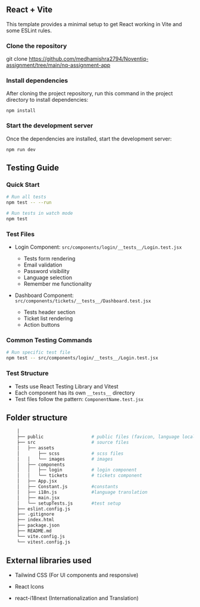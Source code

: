 ## React + Vite

This template provides a minimal setup to get React working in Vite and some ESLint rules.


### Clone the repository

git clone https://github.com/medhamishra2794/Noventiq-assignment/tree/main/nq-assignment-app


### Install dependencies

After cloning the project repository, run this command in the project directory to install dependencies:

`npm install`


### Start the development server

Once the dependencies are installed, start the development server:

`npm run dev`


## Testing Guide

### Quick Start

```bash
# Run all tests
npm test -- --run

# Run tests in watch mode
npm test
```

### Test Files

- Login Component: `src/components/login/__tests__/Login.test.jsx`

  - Tests form rendering
  - Email validation
  - Password visibility
  - Language selection
  - Remember me functionality

- Dashboard Component: `src/components/tickets/__tests__/Dashboard.test.jsx`
  - Tests header section
  - Ticket list rendering
  - Action buttons

### Common Testing Commands

```bash
# Run specific test file
npm test -- src/components/login/__tests__/Login.test.jsx
```

### Test Structure

- Tests use React Testing Library and Vitest
- Each component has its own `__tests__` directory
- Test files follow the pattern: `ComponentName.test.jsx`


## Folder structure

```sh
    │
    ├── public                  # public files (favicon, language locales)
    ├── src                     # source files
    │   ├── assets
    │       ├── scss            # scss files
    │   │   └── images          # images
    │   ├── components
    │   │   ├── login           # login component
    │   │   └── tickets         # tickets component
    │   ├── App.jsx
    │   ├── Constant.js         #constants
    │   ├── i18n.js             #language translation
    │   ├── main.jsx
    │   └── setupTests.js       #test setup
    ├── eslint.config.js
    ├── .gitignore
    ├── index.html
    ├── package.json
    ├── README.md
    └── vite.config.js
    └── vitest.config.js
```

## External libraries used

- Tailwind CSS (For UI components and responsive)

- React Icons

- react-i18next (Internationalization and Translation)
